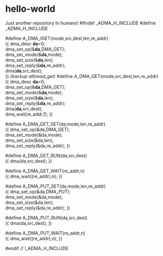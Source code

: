 # hello-world
Just another repository
hi humans!
#ifndef _ADMA_H_INCLUDE
#define _ADMA_H_INCLUDE

#define A_DMA_IGET(mode,src,dest,len,re_addr)\
({
	dma_desc __da__=0;\
	dma_set_op(&__da__,DMA_GET);\
	dma_set_mode(&__da__,mode);\
	dma_set_size(&__da__,len);\
	dma_set_reply(&__da__,re_addr);\
	dma(__da__,src,dest);\
})
/*backup athread_get*/
#define A_DMA_GET(mode,src,dest,len,re_addr)\
({
	dma_desc __da__=0;\
	dma_set_op(&__da__,DMA_GET);\
	dma_set_mode(&__da__,mode);\
	dma_set_size(&__da__,len);\
	dma_set_reply(&__da__,re_addr);\
	dma(__da__,src,dest);\
	dma_wait(re_addr,1);
})

#define A_DMA_GET_SET(da,mode,len,re_addr)\
({
	dma_set_op(&da,DMA_GET);\
	dma_set_mode(&da,mode);\
	dma_set_size(&da,len);\
	dma_set_reply(&da,re_addr);
})

#define A_DMA_GET_RUN(da,src,dest)\
({
	dma(da,src,dest);
})

#define A_DMA_GET_WAIT(re_addr,n)\
({ 
	dma_wait((re_addr),n);
})

#define A_DMA_PUT_SET(da,mode,len,re_addr)\
({
	dma_set_op(&da,DMA_PUT); \
	dma_set_mode(&da,mode); \
	dma_set_size(&da,len); \
	dma_set_reply(&da,re_addr);
})

#define A_DMA_PUT_RUN(da,src,dest)\
({
	dma(da,src,dest);
})

#define A_DMA_PUT_WAIT(re_addr,n)\
({ 
	dma_wait((re_addr),n);
})

#endif // !_ADMA_H_INCLUDE
